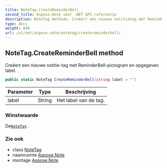```yaml
---
title: NoteTag.CreateReminderBell
second_title: Aspose.Note voor .NET API-referentie
description: NoteTag methode. Creëert een nieuwe notitietag met ReminderBellpictogram en opgegeven label.
type: docs
weight: 840
url: /nl/net/aspose.note/notetag/createreminderbell/
---
```

## NoteTag.CreateReminderBell method

Creëert een nieuwe notitie-tag met ReminderBell-pictogram en opgegeven label.

```csharp
public static NoteTag CreateReminderBell(string label = "")
```

| Parameter | Type | Beschrijving |
| --- | --- | --- |
| label | String | Het label van de tag. |

### Winstwaarde

De[`NoteTag`](../) .

### Zie ook

* class [NoteTag](../)
* naamruimte [Aspose.Note](../../notetag/)
* montage [Aspose.Note](../../../)


